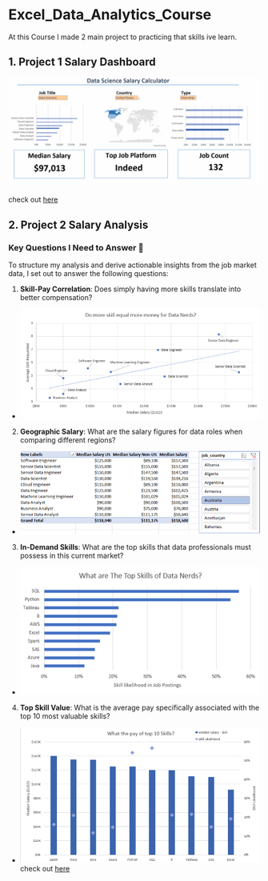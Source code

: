 # Excel_Data_Analytics_Course

At this Course I made 2 main project to practicing that skills ive learn.

## 1. Project 1 Salary Dashboard

![Project_1_Salary_Dashboard](my_practice/project_1-Dashboard/assets/Overview.gif)

check out [here](my_practice/project_1-Dashboard/1_salary_dashboard.xlsx)

## 2. Project 2 Salary Analysis

### Key Questions I Need to Answer 🧐

To structure my analysis and derive actionable insights from the job market data, I set out to answer the following questions:

1. **Skill-Pay Correlation**: Does simply having more skills translate into better compensation?

- ![salary_vs_skills](my_practice/project_2-Analysis/assets/salary_vs_skills.png)

2. **Geographic Salary**: What are the salary figures for data roles when comparing different regions?

- ![salary_analysis](my_practice/project_2-Analysis/assets/salary_analysis.png)

3. **In-Demand Skills**: What are the top skills that data professionals must possess in this current market?

- ![skill_job_analysis](my_practice/project_2-Analysis/assets/skill_job_analysis.png)

4. **Top Skill Value**: What is the average pay specifically associated with the top 10 most valuable skills?

- ![skill_salary_analysis](my_practice/project_2-Analysis/assets/skill_salary_analysis.png)
  check out [here](my_practice/project_2-Analysis/2_salary_dashboard.xlsx)

